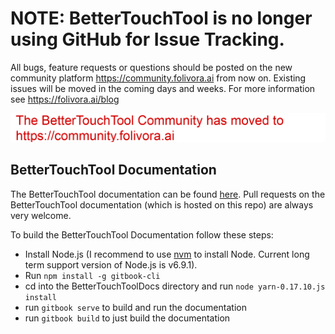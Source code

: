 # NOTE: BetterTouchTool is no longer using GitHub for Issue Tracking.
All bugs, feature requests or questions should be posted on the new community platform https://community.folivora.ai from now on. Existing issues will be moved in the coming days and weeks. For more information see https://folivora.ai/blog

<a href="https://community.folivora.ai">
<img src="community_moved.png"/>
  </a>

## BetterTouchTool Documentation

The BetterTouchTool documentation can be found [here](http://docs.bettertouchtool.com/). Pull requests on the BetterTouchTool documentation (which is hosted on this repo) are always very welcome.

To build the BetterTouchTool Documentation follow these steps:

* Install Node.js (I recommend to use [nvm](https://github.com/creationix/nvm) to install Node. Current long term support version of Node.js is v6.9.1).
* Run ``npm install -g gitbook-cli``
* cd into the BetterTouchToolDocs directory and run ``node yarn-0.17.10.js install``
* run ``gitbook serve`` to build and run the documentation
* run ``gitbook build`` to just build the documentation
